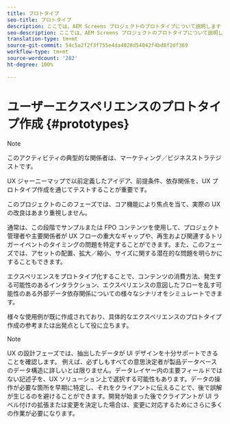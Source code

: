 ```yaml
---
title: プロトタイプ
seo-title: プロトタイプ
description: ここでは、AEM Screens プロジェクトのプロトタイプについて説明します
seo-description: ここでは、AEM Screens プロジェクトのプロトタイプについて説明します
translation-type: tm+mt
source-git-commit: 54c5a2f2f3f755e4da4028d54042f4bd8f2df369
workflow-type: tm+mt
source-wordcount: '282'
ht-degree: 100%

---
```



# ユーザーエクスペリエンスのプロトタイプ作成 {#prototypes}

>[!NOTE]
>
>このアクティビティの典型的な関係者は、マーケティング／ビジネスストラテジストです。

UX ジャーニーマップで以前定義したアイデア、前提条件、依存関係を、UX プロトタイプ作成を通じてテストすることが重要です。

このプロジェクトのこのフェーズでは、コア機能により焦点を当て、実際の UX の改良はあまり重視しません。

通常は、この段階でサンプルまたは FPO コンテンツを使用して、プロジェクト管理者や主要関係者が UX フローの重大なギャップや、再生および関連するトリガーイベントのタイミングの問題を特定することができます。また、このフェーズでは、アセットの配置、拡大／縮小、サイズに関する潜在的な問題を明らかにすることもできます。

エクスペリエンスをプロトタイプ化することで、コンテンツの消費方法、発生する可能性のあるインタラクション、エクスペリエンスの意図したフローを乱す可能性のある外部データ依存関係についての様々なシナリオをシミュレートできます。

様々な使用例が既に作成されており、具体的なエクスペリエンスのプロトタイプ作成の参考または出発点として役に立ちます。


>[!NOTE]
> UX の設計フェーズでは、抽出したデータが UI デザインを十分サポートできることを確認します。
> 例えば、必ずしもすべての意思決定者が製品データベースのデータ構造に詳しいとは限りません。データレイヤー内の主要フィールドではない記述子を、UX ソリューション上で選択する可能性もあります。データの操作が必要な箇所を早期に特定し、それをクライアントに伝えることで、後で誤解が生じるのを避けることができます。開発が始まった後でクライアントが UI ラベル付けの拡張または変更を決定した場合は、変更に対応するためにさらに多くの作業が必要になります。
